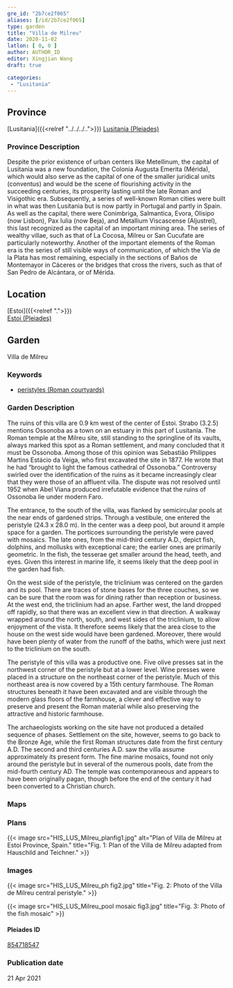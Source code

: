 ```yaml
---
gre_id: "2b7ce2f065"
aliases: [/id/2b7ce2f065]
type: garden
title: "Villa de Milreu"
date: 2020-11-02
latlon: [ 0, 0 ]
author: AUTHOR_ID
editor: Xingjian Wang
draft: true

categories:
 - "Lusitania"
---
```


## Province

[Lusitania]({{<relref "../../../..">}})
[Lusitania (Pleiades)](https://pleiades.stoa.org/places/1101)

### Province Description

Despite the prior existence of urban centers like Metellinum, the capital of Lusitania was a new foundation, the Colonia Augusta Emerita (Mérida), which would also serve as the capital of one of the smaller juridical units (conventus) and would be the scene of flourishing activity in the succeeding centuries, its prosperity lasting until the late Roman and Visigothic era.  Subsequently, a series of well-known Roman cities were built in what was then Lusitania but is now partly in Portugal and partly in Spain. As well as the capital, there were Conimbriga, Salmantica, Evora, Olisipo (now Lisbon), Pax Iulia (now Beja), and Metallium Viscascense (Aljustrel), this last recognized as the capital of an important mining area. The series of wealthy villae, such as that of La Cocosa, Milreu or San Cucufate are particularly noteworthy.  Another of the important elements of the Roman era is the series of still visible ways of communication, of which the Vía de la Plata has most remaining, especially in the sections of Baños de Montemayor in Cáceres or the bridges that cross the rivers, such as that of San Pedro de Alcántara, or of Mérida.

## Location

[Estoi]({{<relref ".">}}) \
[Estoi (Pleiades)](https://pleiades.stoa.org/places/854718547)

<!--### Location Description-->

<!-- LEAVE THIS BLANK FOR NOW -->

<!--## Sublocation-->

<!--
[AREA WITHIN LOCATION, LIKE “PALATINE HILL”](GEOREFERENCE LINK)
A sublocation is any area larger than an individual garden, but located within a location. I would always try to include a link to a controlled vocabulary here if possible. This ID may well be different from the Garden ID, e.g., Pompeii versus a Garden in one of the houses which has its own Pleiades ID.
-->

<!--### Sublocation Description-->

<!-- DESCRIPTION -->

## Garden
Villa de Milreu

### Keywords
- [peristyles (Roman courtyards)](http://vocab.getty.edu/page/aat/300080971)

### Garden Description
The ruins of this villa are 0.9 km west of the center of Estoi.  Strabo (3.2.5) mentions Ossonoba as a town on an estuary in this part of Lusitania.  The Roman temple at the Milreu site, still standing to the springline of its vaults, always marked this spot as a Roman settlement, and many concluded that it must be Ossonoba.  Among those of this opinion was Sebastião Philippes Martins Estácio da Veiga, who first excavated the site in 1877.  He wrote that he had “brought to light the famous cathedral of Ossonoba.” Controversy swirled over the identification of the ruins as it became increasingly clear that they were those of an affluent villa.  The dispute was not resolved until 1952 when Abel Viana produced irrefutable evidence that the ruins of Ossonoba lie under modern Faro.

The entrance, to the south of the villa, was flanked by semicircular pools at the near ends of gardened strips.  Through a vestibule, one entered the peristyle (24.3 x 28.0 m).  In the center was a deep pool, but around it ample space for a garden.  The porticoes surrounding the peristyle were paved with mosaics. The late ones, from the mid-third century A.D., depict fish, dolphins, and mollusks with exceptional care; the earlier ones are primarily geometric.  In the fish, the tesserae get smaller around the head, teeth, and eyes. Given this interest in marine life, it seems likely that the deep pool in the garden had fish.  

On the west side of the peristyle, the triclinium was centered on the garden and its pool.  There are traces of stone bases for the three couches, so we can be sure that the room was for dining rather than reception or business.  At the west end, the triclinium had an apse.  Farther west, the land dropped off rapidly, so that there was an excellent view in that direction.  A walkway wrapped around the north, south, and west sides of the triclinium, to allow enjoyment of the vista.  It therefore seems likely that the area close to the house on the west side would have been gardened.  Moreover, there would have been plenty of water from the runoff of the baths, which were just next to the triclinium on the south.  

The peristyle of this villa was a productive one.  Five olive presses sat in the northwest corner of the peristyle but at a lower level. Wine presses were placed in a structure on the northeast corner of the peristyle. Much of this northeast area is now covered by a 15th century farmhouse.  The Roman structures beneath it have been excavated and are visible through the modern glass floors of the farmhouse, a clever and effective way to preserve and present the Roman material while also preserving the attractive and historic farmhouse.  

The archaeologists working on the site have not produced a detailed sequence of phases.  Settlement on the site, however, seems to go back to the Bronze Age, while the first Roman structures date from the first century A.D.  The second and third centuries A.D. saw the villa assume approximately its present form. The fine marine mosaics, found not only around the peristyle but in several of the numerous pools, date from the mid-fourth century AD. The temple was contemporaneous and appears to have been originally pagan, though before the end of the century it had been converted to a Christian church.  


### Maps

<!--
{{< image src="FILENAME" alt="ALT_TEXT" title="CAPTION" >}}
-->

### Plans

{{< image src="HIS_LUS_Milreu_planfig1.jpg" alt="Plan of Villa de Milreu at Estoi Province, Spain." title="Fig. 1: Plan of the Villa de Milreu adapted from Hauschild and Teichner." >}}

### Images

{{< image src="HIS_LUS_Milreu_ph fig2.jpg" title="Fig. 2: Photo of the Villa de Milreu central peristyle." >}}

{{< image src="HIS_LUS_Milreu_pool mosaic fig3.jpg" title="Fig. 3: Photo of the fish mosaic" >}}

<!--### Dates-->


<!--### Bibliography
- T. Hauschild and F. Teichner, Milreu Ruins, Roteiros de Arqueologia Portugese 9, Ministerio da Cultura, Lisboa, 2002. [(worldcat)](http://www.worldcat.org/oclc/927151602)-->

<!--#### Periodo ID-->

<!-- [PERIODO_ID](https://pleiades.stoa.org/places/PLEIADES_ID) -->

#### Pleiades ID

[854718547](https://pleiades.stoa.org/places/854718547)

<!--#### TGN ID
[7031751](http://vocab.getty.edu/page/tgn/7031751) -->

<!--### Contributor-->


### Publication date

21 Apr 2021

<!--### Related articles-->

<!-- Links to other related articles. Leave blank for now -->